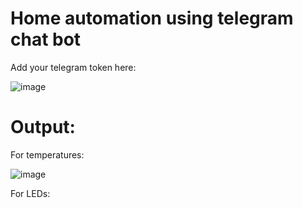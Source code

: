 # Home automation using telegram chat bot

Add your telegram token here:

![image](https://user-images.githubusercontent.com/70768880/139573271-df095b8f-32c9-4605-a6b9-b14c9fa0c152.png)

# Output:
For temperatures:

![image](https://user-images.githubusercontent.com/70768880/139575386-9ec2a92c-8fd2-469a-a6b8-598a2543dba3.png)

For LEDs:
